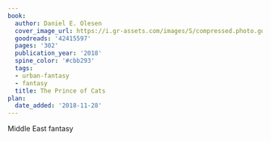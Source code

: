 ```yaml
---
book:
  author: Daniel E. Olesen
  cover_image_url: https://i.gr-assets.com/images/S/compressed.photo.goodreads.com/books/1540226159l/42415597._SX98_.jpg
  goodreads: '42415597'
  pages: '302'
  publication_year: '2018'
  spine_color: '#cbb293'
  tags:
  - urban-fantasy
  - fantasy
  title: The Prince of Cats
plan:
  date_added: '2018-11-28'
---
```


Middle East fantasy

